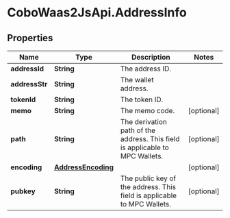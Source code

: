 # CoboWaas2JsApi.AddressInfo

## Properties

Name | Type | Description | Notes
------------ | ------------- | ------------- | -------------
**addressId** | **String** | The address ID. | 
**addressStr** | **String** | The wallet address. | 
**tokenId** | **String** | The token ID. | 
**memo** | **String** | The memo code. | [optional] 
**path** | **String** | The derivation path of the address. This field is applicable to MPC Wallets. | [optional] 
**encoding** | [**AddressEncoding**](AddressEncoding.md) |  | [optional] 
**pubkey** | **String** | The public key of the address. This field is applicable to MPC Wallets. | [optional] 


